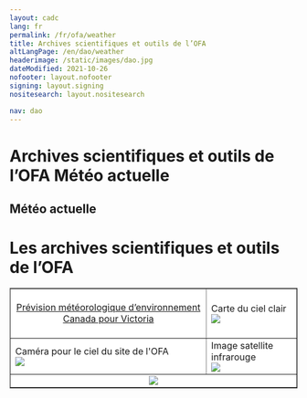 ```yaml
---
layout: cadc
lang: fr
permalink: /fr/ofa/weather
title: Archives scientifiques et outils de l’OFA
altLangPage: /en/dao/weather
headerimage: /static/images/dao.jpg
dateModified: 2021-10-26
nofooter: layout.nofooter
signing: layout.signing
nositesearch: layout.nositesearch

nav: dao
---
```


<div class="span-6">
 <h1 id="wb-cont" class="wb-invisible">Archives scientifiques et outils de l’OFA Météo actuelle</h1>
 <h2 class="align-center">Météo actuelle</h2>
 <h1 id="wb-cont" class="wb-invisible">Les archives scientifiques et outils de l’OFA</h1>
<p>

</p><center>
<table bgcolor="#FFFFFF" border="1" cellspacing="0" cellpadding="4" data-darkreader-inline-bgcolor="" style="">

<tbody><tr>
<td align="center">
<br>
<a href="http://weather.gc.ca/city/pages/bc-85_metric_e.html" class="ui-link">Prévision météorologique d’environnement Canada pour Victoria</a><br><br>
</td>

<td>
Carte du ciel clair<br>
<a href="http://cleardarksky.com/c/DomObBCkey.html" class="ui-link">
<img src="http://cleardarksky.com/c/DomObBCcs0.gif?1"></a>
</td>
</tr>

<tr>
<td>
Caméra pour le ciel du site de l'OFA<br>
<a href="https://www.cadc-ccda.hia-iha.nrc-cnrc.gc.ca/files/vault/DAO/Monitoring/skycamera.jpg" class="ui-link"><img src="https://www.cadc-ccda.hia-iha.nrc-cnrc.gc.ca/files/vault/DAO/Monitoring/skycamera.jpg"></a>
</td>

<td>
Image satellite infrarouge<br>
<a href="http://meteo.gc.ca/satellite/satellite_anim_f.html?sat=goes&amp;area=wcan&amp;type=1070" class="ui-link">
<img src="http://weather.gc.ca/data/satellite/goes_wcan_1070_100.jpg"></a>
</td>
</tr>

<tr>
<td align="center" colspan="2">
<!--
<a href="https://www.cadc-ccda.hia-iha.nrc-cnrc.gc.ca/files/vault/DAO/Monitoring/weatherStrip.png"></a>
-->
<img src="https://www.cadc-ccda.hia-iha.nrc-cnrc.gc.ca/files/vault/DAO/Monitoring/weatherStrip.png">
</td>
</tr>

</tbody></table>


</center></div>